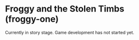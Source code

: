 # Froggy and the Stolen Timbs (froggy-one)

Currently in story stage.
Game development has not started yet.

